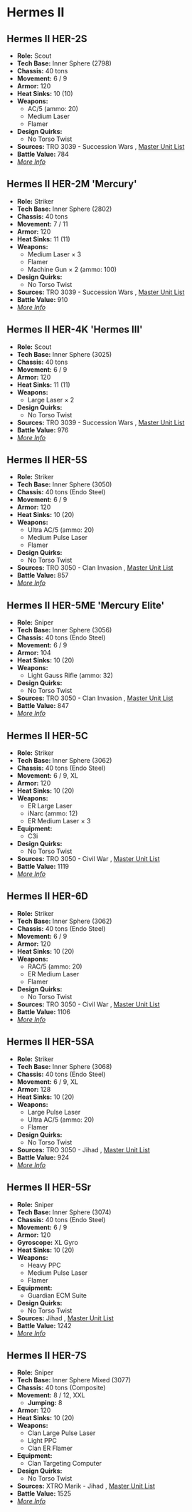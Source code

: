 # Hermes II 

## Hermes II HER-2S 

- **Role:** Scout 
- **Tech Base:** Inner Sphere (2798) 
- **Chassis:** 40 tons 
- **Movement:** 6 / 9 
- **Armor:** 120 
- **Heat Sinks:** 10 (10) 
- **Weapons:** 
  - AC/5 (ammo: 20) 
  - Medium Laser 
  - Flamer 
- **Design Quirks:** 
  - No Torso Twist 
- **Sources:** TRO 3039 - Succession Wars , [Master Unit List](http://masterunitlist.info/Unit/Details/1497/hermes-ii-her-2s) 
- **Battle Value:** 784 
- [*More Info*](hermes_ii/hermes_ii_her-2s.md) 

## Hermes II HER-2M 'Mercury' 

- **Role:** Striker 
- **Tech Base:** Inner Sphere (2802) 
- **Chassis:** 40 tons 
- **Movement:** 7 / 11 
- **Armor:** 120 
- **Heat Sinks:** 11 (11) 
- **Weapons:** 
  - Medium Laser × 3 
  - Flamer 
  - Machine Gun × 2 (ammo: 100) 
- **Design Quirks:** 
  - No Torso Twist 
- **Sources:** TRO 3039 - Succession Wars , [Master Unit List](http://masterunitlist.info/Unit/Details/1496/hermes-ii-her-2m-mercury) 
- **Battle Value:** 910 
- [*More Info*](hermes_ii/hermes_ii_her-2m_mercury.md) 

## Hermes II HER-4K 'Hermes III' 

- **Role:** Scout 
- **Tech Base:** Inner Sphere (3025) 
- **Chassis:** 40 tons 
- **Movement:** 6 / 9 
- **Armor:** 120 
- **Heat Sinks:** 11 (11) 
- **Weapons:** 
  - Large Laser × 2 
- **Design Quirks:** 
  - No Torso Twist 
- **Sources:** TRO 3039 - Succession Wars , [Master Unit List](http://masterunitlist.info/Unit/Details/1498/hermes-ii-her-4k-hermes-iii) 
- **Battle Value:** 976 
- [*More Info*](hermes_ii/hermes_ii_her-4k_hermes_iii.md) 

## Hermes II HER-5S 

- **Role:** Striker 
- **Tech Base:** Inner Sphere (3050) 
- **Chassis:** 40 tons (Endo Steel) 
- **Movement:** 6 / 9 
- **Armor:** 120 
- **Heat Sinks:** 10 (20) 
- **Weapons:** 
  - Ultra AC/5 (ammo: 20) 
  - Medium Pulse Laser 
  - Flamer 
- **Design Quirks:** 
  - No Torso Twist 
- **Sources:** TRO 3050 - Clan Invasion , [Master Unit List](http://masterunitlist.info/Unit/Details/1501/hermes-ii-her-5s) 
- **Battle Value:** 857 
- [*More Info*](hermes_ii/hermes_ii_her-5s.md) 

## Hermes II HER-5ME 'Mercury Elite' 

- **Role:** Sniper 
- **Tech Base:** Inner Sphere (3056) 
- **Chassis:** 40 tons (Endo Steel) 
- **Movement:** 6 / 9 
- **Armor:** 104 
- **Heat Sinks:** 10 (20) 
- **Weapons:** 
  - Light Gauss Rifle (ammo: 32) 
- **Design Quirks:** 
  - No Torso Twist 
- **Sources:** TRO 3050 - Clan Invasion , [Master Unit List](http://masterunitlist.info/Unit/Details/1500/hermes-ii-her-5me-mercury-elite) 
- **Battle Value:** 847 
- [*More Info*](hermes_ii/hermes_ii_her-5me_mercury_elite.md) 

## Hermes II HER-5C 

- **Role:** Striker 
- **Tech Base:** Inner Sphere (3062) 
- **Chassis:** 40 tons (Endo Steel) 
- **Movement:** 6 / 9, XL 
- **Armor:** 120 
- **Heat Sinks:** 10 (20) 
- **Weapons:** 
  - ER Large Laser 
  - iNarc (ammo: 12) 
  - ER Medium Laser × 3 
- **Equipment:** 
  - C3i 
- **Design Quirks:** 
  - No Torso Twist 
- **Sources:** TRO 3050 - Civil War , [Master Unit List](http://masterunitlist.info/Unit/Details/1499/hermes-ii-her-5c) 
- **Battle Value:** 1119 
- [*More Info*](hermes_ii/hermes_ii_her-5c.md) 

## Hermes II HER-6D 

- **Role:** Striker 
- **Tech Base:** Inner Sphere (3062) 
- **Chassis:** 40 tons (Endo Steel) 
- **Movement:** 6 / 9 
- **Armor:** 120 
- **Heat Sinks:** 10 (20) 
- **Weapons:** 
  - RAC/5 (ammo: 20) 
  - ER Medium Laser 
  - Flamer 
- **Design Quirks:** 
  - No Torso Twist 
- **Sources:** TRO 3050 - Civil War , [Master Unit List](http://masterunitlist.info/Unit/Details/1504/hermes-ii-her-6d) 
- **Battle Value:** 1106 
- [*More Info*](hermes_ii/hermes_ii_her-6d.md) 

## Hermes II HER-5SA 

- **Role:** Striker 
- **Tech Base:** Inner Sphere (3068) 
- **Chassis:** 40 tons (Endo Steel) 
- **Movement:** 6 / 9, XL 
- **Armor:** 128 
- **Heat Sinks:** 10 (20) 
- **Weapons:** 
  - Large Pulse Laser 
  - Ultra AC/5 (ammo: 20) 
  - Flamer 
- **Design Quirks:** 
  - No Torso Twist 
- **Sources:** TRO 3050 - Jihad , [Master Unit List](http://masterunitlist.info/Unit/Details/1502/hermes-ii-her-5sa) 
- **Battle Value:** 924 
- [*More Info*](hermes_ii/hermes_ii_her-5sa.md) 

## Hermes II HER-5Sr 

- **Role:** Sniper 
- **Tech Base:** Inner Sphere (3074) 
- **Chassis:** 40 tons (Endo Steel) 
- **Movement:** 6 / 9 
- **Armor:** 120 
- **Gyroscope:** XL Gyro 
- **Heat Sinks:** 10 (20) 
- **Weapons:** 
  - Heavy PPC 
  - Medium Pulse Laser 
  - Flamer 
- **Equipment:** 
  - Guardian ECM Suite 
- **Design Quirks:** 
  - No Torso Twist 
- **Sources:** Jihad , [Master Unit List](http://masterunitlist.info/Unit/Details/1503/hermes-ii-her-5sr) 
- **Battle Value:** 1242 
- [*More Info*](hermes_ii/hermes_ii_her-5sr.md) 

## Hermes II HER-7S 

- **Role:** Sniper 
- **Tech Base:** Inner Sphere Mixed (3077) 
- **Chassis:** 40 tons (Composite) 
- **Movement:** 8 / 12, XXL 
  - **Jumping:** 8 
- **Armor:** 120 
- **Heat Sinks:** 10 (20) 
- **Weapons:** 
  - Clan Large Pulse Laser 
  - Light PPC 
  - Clan ER Flamer 
- **Equipment:** 
  - Clan Targeting Computer 
- **Design Quirks:** 
  - No Torso Twist 
- **Sources:** XTRO Marik - Jihad , [Master Unit List](http://masterunitlist.info/Unit/Details/1505/hermes-ii-her-7s) 
- **Battle Value:** 1525 
- [*More Info*](hermes_ii/hermes_ii_her-7s.md) 

